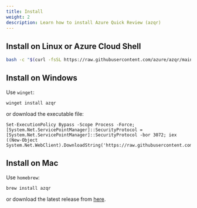 ```yaml
---
title: Install
weight: 2
description: Learn how to install Azure Quick Review (azqr)
---
```


## Install on Linux or Azure Cloud Shell

```bash
bash -c "$(curl -fsSL https://raw.githubusercontent.com/azure/azqr/main/scripts/install.sh)"
```

## Install on Windows

Use `winget`:

``` console
winget install azqr
```

or download the executable file:

```
Set-ExecutionPolicy Bypass -Scope Process -Force; [System.Net.ServicePointManager]::SecurityProtocol = [System.Net.ServicePointManager]::SecurityProtocol -bor 3072; iex ((New-Object System.Net.WebClient).DownloadString('https://raw.githubusercontent.com/azure/azqr/main/scripts/install.ps1'))
```

## Install on Mac

Use `homebrew`:

```console
brew install azqr
```

or download the latest release from [here](https://github.com/Azure/azqr/releases).